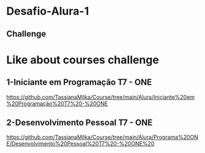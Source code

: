 # Desafio-Alura-1

## Challenge









# Like about courses challenge 


## 1-Iniciante em Programação T7 - ONE

https://github.com/TassianaMilka/Course/tree/main/Alura/Iniciante%20em%20Programação%20T7%20-%20ONE


## 2-Desenvolvimento Pessoal T7 - ONE

https://github.com/TassianaMilka/Course/tree/main/Alura/Programa%20ONE/Desenvolvimento%20Pessoal%20T7%20-%20ONE%20

